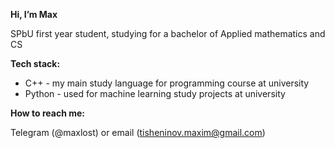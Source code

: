 <b>Hi, I’m Max</b>

SPbU first year student, studying for a bachelor of Applied mathematics and CS


<b>Tech stack:</b>
  - C++ - my main study language for programming course at university
  - Python - used for machine learning study projects at university


<b>How to reach me:</b>

Telegram (@maxlost) or email (tisheninov.maxim@gmail.com)
